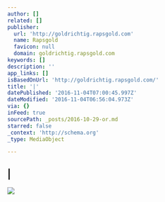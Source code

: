```yaml
---
author: []
related: []
publisher:
  url: 'http://goldrichtig.rapsgold.com'
  name: Rapsgold
  favicon: null
  domain: goldrichtig.rapsgold.com
keywords: []
description: ''
app_links: []
isBasedOnUrl: 'http://goldrichtig.rapsgold.com/'
title: '|'
datePublished: '2016-11-04T07:00:45.997Z'
dateModified: '2016-11-04T06:56:04.973Z'
via: {}
inFeed: true
sourcePath: _posts/2016-10-29-or.md
starred: false
_context: 'http://schema.org'
_type: MediaObject

---
```

<article style=""><h1>|</h1><img src="http://punktkomm.de/rapsgold/wp-content/uploads/2016/07/logo.png" /></article>